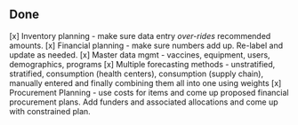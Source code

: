## Done 
[x] Inventory planning - make sure data entry *over-rides* recommended amounts.
[x] Financial planning - make sure numbers add up. Re-label and update as needed.
[x] Master data mgmt - vaccines, equipment, users, demographics, programs
[x] Multiple forecasting methods - unstratified, stratified, consumption (health centers), consumption (supply chain), manually entered and finally combining them all into one using weights
[x] Procurement Planning - use costs for items and come up proposed financial procurement plans. Add funders and associated allocations and come up with constrained plan.